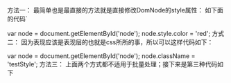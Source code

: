 

方法一： 
最简单也是最直接的方法就是直接修改DomNode的style属性： 
如下面的代码`

var node = document.getElementById('node');
node.style.color = 'red';
方式二： 
因为表现应该是表现层的也就是css所所的事，所以可以这样代码如下：

 var node = document.getElementById('node');
 node.className = 'testStyle';
方法三： 
上面两个方式都不适用于批量处理；接下来是第三种代码如下

<script type="text/javascript">
    //创建一个结点，把传入的参数当作样式
        function addStyleNode(str){
            var styleNode = document.createElement('style');
            styleNode.type  = 'text/css';
            if(styleNode.styleSheet){
                styleNode.styleSheet.cssText = str;//ie下要通过style.cssText进行写操作
            }else{
                styleNode.innHTML = str;//firefox可以直接对innHTML进行操作
            }
            document.getElementsByTagName('head')[0].appendChild(styleNode);
        }
        addStyleNode('span{font-size:40px;background:#000,color:#fff} #test{color:red}');
    </script>







    
